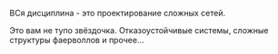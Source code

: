 ВСя дисциплина - это проектирование сложных сетей.

Это вам не тупо звёздочка. Отказоустойчивые системы, сложные структуры фаерволлов и прочее...